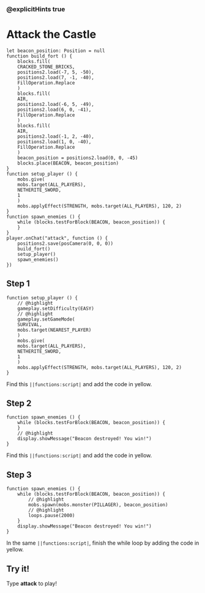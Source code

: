 ### @explicitHints true


# Attack the Castle

```template
let beacon_position: Position = null
function build_fort () {
    blocks.fill(
    CRACKED_STONE_BRICKS,
    positions2.load(-7, 5, -50),
    positions2.load(7, -1, -40),
    FillOperation.Replace
    )
    blocks.fill(
    AIR,
    positions2.load(-6, 5, -49),
    positions2.load(6, 0, -41),
    FillOperation.Replace
    )
    blocks.fill(
    AIR,
    positions2.load(-1, 2, -40),
    positions2.load(1, 0, -40),
    FillOperation.Replace
    )
    beacon_position = positions2.load(0, 0, -45)
    blocks.place(BEACON, beacon_position)
}
function setup_player () {
    mobs.give(
    mobs.target(ALL_PLAYERS),
    NETHERITE_SWORD,
    1
    )
    mobs.applyEffect(STRENGTH, mobs.target(ALL_PLAYERS), 120, 2)
}
function spawn_enemies () {
    while (blocks.testForBlock(BEACON, beacon_position)) {
    }
}
player.onChat("attack", function () {
    positions2.save(posCamera(0, 0, 0))
    build_fort()
    setup_player()
    spawn_enemies()
})
```

## Step 1

```blocks
function setup_player () {
    // @highlight
    gameplay.setDifficulty(EASY)
    // @highlight
    gameplay.setGameMode(
    SURVIVAL,
    mobs.target(NEAREST_PLAYER)
    )
    mobs.give(
    mobs.target(ALL_PLAYERS),
    NETHERITE_SWORD,
    1
    )
    mobs.applyEffect(STRENGTH, mobs.target(ALL_PLAYERS), 120, 2)
}
```

Find this ``||functions:script|`` and add the code in yellow.

## Step 2

```blocks
function spawn_enemies () {
    while (blocks.testForBlock(BEACON, beacon_position)) {
    }
    // @highlight
    display.showMessage("Beacon destroyed! You win!")
}
```

Find this ``||functions:script|`` and add the code in yellow.

## Step 3

```blocks
function spawn_enemies () {
    while (blocks.testForBlock(BEACON, beacon_position)) {
        // @highlight
        mobs.spawn(mobs.monster(PILLAGER), beacon_position)
        // @highlight
        loops.pause(2000)
    }
    display.showMessage("Beacon destroyed! You win!")
}
```

In the same ``||functions:script|``, finish the while loop by adding the code in yellow.

## Try it!

Type **attack** to play!